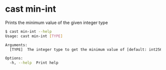 # cast min-int

Prints the minimum value of the given integer type

```bash
$ cast min-int --help
Usage: cast min-int [TYPE]

Arguments:
  [TYPE]  The integer type to get the minimum value of [default: int256]

Options:
  -h, --help  Print help
```